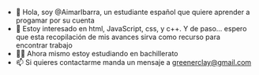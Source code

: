 - 👋 Hola, soy @AimarIbarra, un estudiante español que quiere aprender a progamar por su cuenta
- 👀 Estoy interesado en html, JavaScript, css, y c++. Y de paso... espero que esta recopilación de mis avances sirva como recurso para encontrar trabajo
- 🧑‍🏫 Ahora mismo estoy estudiando en bachillerato
- 📫 Si quieres contactarme manda un mensaje a greenerclay@gmail.com
